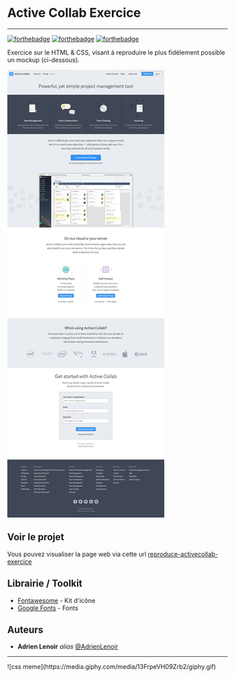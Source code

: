# Active Collab Exercice
<hr>

[![forthebadge](https://forthebadge.com/images/badges/powered-by-coffee.svg)](https://forthebadge.com)
[![forthebadge](https://forthebadge.com/images/badges/uses-html.svg)](https://forthebadge.com)
[![forthebadge](https://forthebadge.com/images/badges/uses-css.svg)](https://forthebadge.com)

Exercice sur le HTML & CSS, visant à reproduire le plus fidèlement possible un mockup (ci-dessous).

![Mockup](images/activecollab_mockup.png)

## Voir le projet

Vous pouvez visualiser la page web via cette url [reproduce-activecollab-exercice](https://adrienlenoir.github.io/reproduce-activecollab-exercice/)

## Librairie / Toolkit
* [Fontawesome](https://fontawesome.com/) - Kit d'icône
* [Google Fonts](https://fonts.google.com/) - Fonts

## Auteurs
* **Adrien Lenoir** _alias_ [@AdrienLenoir](https://github.com/AdrienLenoir)

<hr>
![css meme](https://media.giphy.com/media/13FrpeVH09Zrb2/giphy.gif)